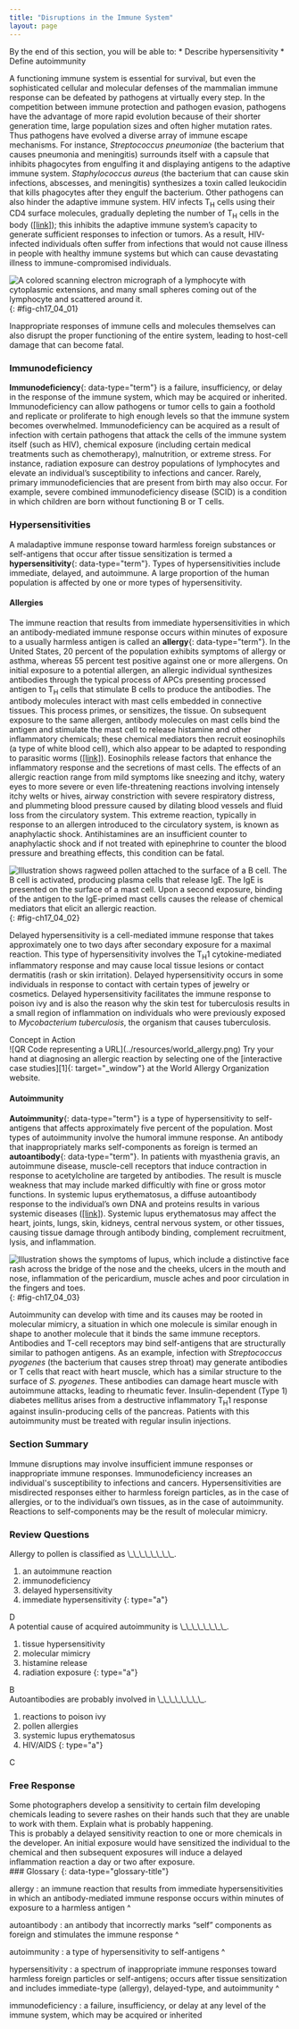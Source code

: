 ```yaml
---
title: "Disruptions in the Immune System"
layout: page
---
```



<div data-type="abstract" markdown="1">
By the end of this section, you will be able to:
* Describe hypersensitivity
* Define autoimmunity

</div>

A functioning immune system is essential for survival, but even the sophisticated cellular and molecular defenses of the mammalian immune response can be defeated by pathogens at virtually every step. In the competition between immune protection and pathogen evasion, pathogens have the advantage of more rapid evolution because of their shorter generation time, large population sizes and often higher mutation rates. Thus pathogens have evolved a diverse array of immune escape mechanisms. For instance, <em>Streptococcus pneumoniae </em>(the bacterium that causes pneumonia and meningitis) surrounds itself with a capsule that inhibits phagocytes from engulfing it and displaying antigens to the adaptive immune system. *Staphylococcus aureus* (the bacterium that can cause skin infections, abscesses, and meningitis) synthesizes a toxin called leukocidin that kills phagocytes after they engulf the bacterium. Other pathogens can also hinder the adaptive immune system. HIV infects T<sub>H</sub> cells using their CD4 surface molecules, gradually depleting the number of T<sub>H</sub> cells in the body ([\[link\]](#fig-ch17_04_01)); this inhibits the adaptive immune system’s capacity to generate sufficient responses to infection or tumors. As a result, HIV-infected individuals often suffer from infections that would not cause illness in people with healthy immune systems but which can cause devastating illness to immune-compromised individuals.

 ![A colored scanning electron micrograph of a lymphocyte with cytoplasmic extensions, and many small spheres coming out of the lymphocyte and scattered around it.](../resources/Figure_17_04_01.jpg "HIV (green) is shown budding from a lymphocyte cell (red) in culture. (credit: modification of work by C. Goldsmith, CDC; scale-bar data from Matt Russell)"){: #fig-ch17_04_01}

Inappropriate responses of immune cells and molecules themselves can also disrupt the proper functioning of the entire system, leading to host-cell damage that can become fatal.

### Immunodeficiency

**Immunodeficiency**{: data-type="term"} is a failure, insufficiency, or delay in the response of the immune system, which may be acquired or inherited. Immunodeficiency can allow pathogens or tumor cells to gain a foothold and replicate or proliferate to high enough levels so that the immune system becomes overwhelmed. Immunodeficiency can be acquired as a result of infection with certain pathogens that attack the cells of the immune system itself (such as HIV), chemical exposure (including certain medical treatments such as chemotherapy), malnutrition, or extreme stress. For instance, radiation exposure can destroy populations of lymphocytes and elevate an individual’s susceptibility to infections and cancer. Rarely, primary immunodeficiencies that are present from birth may also occur. For example, severe combined immunodeficiency disease (SCID) is a condition in which children are born without functioning B or T cells.

### Hypersensitivities

A maladaptive immune response toward harmless foreign substances or self-antigens that occur after tissue sensitization is termed a **hypersensitivity**{: data-type="term"}. Types of hypersensitivities include immediate, delayed, and autoimmune. A large proportion of the human population is affected by one or more types of hypersensitivity.

#### Allergies

The immune reaction that results from immediate hypersensitivities in which an antibody-mediated immune response occurs within minutes of exposure to a usually harmless antigen is called an **allergy**{: data-type="term"}. In the United States, 20 percent of the population exhibits symptoms of allergy or asthma, whereas 55 percent test positive against one or more allergens. On initial exposure to a potential allergen, an allergic individual synthesizes antibodies through the typical process of APCs presenting processed antigen to T<sub>H</sub> cells that stimulate B cells to produce the antibodies. The antibody molecules interact with mast cells embedded in connective tissues. This process primes, or sensitizes, the tissue. On subsequent exposure to the same allergen, antibody molecules on mast cells bind the antigen and stimulate the mast cell to release histamine and other inflammatory chemicals; these chemical mediators then recruit eosinophils (a type of white blood cell), which also appear to be adapted to responding to parasitic worms ([\[link\]](#fig-ch17_04_02)). Eosinophils release factors that enhance the inflammatory response and the secretions of mast cells. The effects of an allergic reaction range from mild symptoms like sneezing and itchy, watery eyes to more severe or even life-threatening reactions involving intensely itchy welts or hives, airway constriction with severe respiratory distress, and plummeting blood pressure caused by dilating blood vessels and fluid loss from the circulatory system. This extreme reaction, typically in response to an allergen introduced to the circulatory system, is known as anaphylactic shock. Antihistamines are an insufficient counter to anaphylactic shock and if not treated with epinephrine to counter the blood pressure and breathing effects, this condition can be fatal.

 ![Illustration shows ragweed pollen attached to the surface of a B cell. The B cell is activated, producing plasma cells that release IgE. The IgE is presented on the surface of a mast cell. Upon a second exposure, binding of the antigen to the IgE-primed mast cells causes the release of chemical mediators that elicit an allergic reaction.](../resources/Figure_17_04_02.jpg "On first exposure to an allergen, an antibody is synthesized by plasma cells in response to a harmless antigen. The antibodies bind to mast cells, and on secondary exposure, the mast cells release histamines and other modulators that cause the symptoms of allergy. (credit: modification of work by NIH)"){: #fig-ch17_04_02}

Delayed hypersensitivity is a cell-mediated immune response that takes approximately one to two days after secondary exposure for a maximal reaction. This type of hypersensitivity involves the T<sub>H</sub>1 cytokine-mediated inflammatory response and may cause local tissue lesions or contact dermatitis (rash or skin irritation). Delayed hypersensitivity occurs in some individuals in response to contact with certain types of jewelry or cosmetics. Delayed hypersensitivity facilitates the immune response to poison ivy and is also the reason why the skin test for tuberculosis results in a small region of inflammation on individuals who were previously exposed to *Mycobacterium tuberculosis*, the organism that causes tuberculosis.

<div data-type="note" data-has-label="true" class="interactive non-majors" data-label="" markdown="1">
<div data-type="title">
Concept in Action
</div>
<span data-type="media" data-alt="QR Code representing a URL"> ![QR Code representing a URL](../resources/world_allergy.png) </span>
Try your hand at diagnosing an allergic reaction by selecting one of the [interactive case studies][1]{: target="_window"} at the World Allergy Organization website.

</div>

#### Autoimmunity

**Autoimmunity**{: data-type="term"} is a type of hypersensitivity to self-antigens that affects approximately five percent of the population. Most types of autoimmunity involve the humoral immune response. An antibody that inappropriately marks self-components as foreign is termed an **autoantibody**{: data-type="term"}. In patients with myasthenia gravis, an autoimmune disease, muscle-cell receptors that induce contraction in response to acetylcholine are targeted by antibodies. The result is muscle weakness that may include marked difficultly with fine or gross motor functions. In systemic lupus erythematosus, a diffuse autoantibody response to the individual’s own DNA and proteins results in various systemic diseases ([\[link\]](#fig-ch17_04_03)). Systemic lupus erythematosus may affect the heart, joints, lungs, skin, kidneys, central nervous system, or other tissues, causing tissue damage through antibody binding, complement recruitment, lysis, and inflammation.

 ![Illustration shows the symptoms of lupus, which include a distinctive face rash across the bridge of the nose and the cheeks, ulcers in the mouth and nose, inflammation of the pericardium, muscle aches and poor circulation in the fingers and toes.](../resources/Figure_17_04_03.jpg "Systemic lupus erythematosus is characterized by autoimmunity to the individual&#x2019;s own DNA and/or proteins, which leads to varied dysfunction of the organs. (credit: modification of work by Mikael H&#xE4;ggstr&#xF6;m)"){: #fig-ch17_04_03}

Autoimmunity can develop with time and its causes may be rooted in molecular mimicry, a situation in which one molecule is similar enough in shape to another molecule that it binds the same immune receptors. Antibodies and T-cell receptors may bind self-antigens that are structurally similar to pathogen antigens. As an example, infection with <em>Streptococcus pyogenes </em>(the bacterium that causes strep throat) may generate antibodies or T cells that react with heart muscle, which has a similar structure to the surface of *S. pyogenes*. These antibodies can damage heart muscle with autoimmune attacks, leading to rheumatic fever. Insulin-dependent (Type 1) diabetes mellitus arises from a destructive inflammatory T<sub>H</sub>1 response against insulin-producing cells of the pancreas. Patients with this autoimmunity must be treated with regular insulin injections.

### Section Summary

Immune disruptions may involve insufficient immune responses or inappropriate immune responses. Immunodeficiency increases an individual\'s susceptibility to infections and cancers. Hypersensitivities are misdirected responses either to harmless foreign particles, as in the case of allergies, or to the individual’s own tissues, as in the case of autoimmunity. Reactions to self-components may be the result of molecular mimicry.

### Review Questions

<div data-type="exercise">
<div data-type="problem" markdown="1">
Allergy to pollen is classified as \_\_\_\_\_\_\_\_.

1.  an autoimmune reaction
2.  immunodeficiency
3.  delayed hypersensitivity
4.  immediate hypersensitivity
{: type="a"}

</div>
<div data-type="solution" markdown="1">
D

</div>
</div>

<div data-type="exercise">
<div data-type="problem" markdown="1">
A potential cause of acquired autoimmunity is \_\_\_\_\_\_\_\_.

1.  tissue hypersensitivity
2.  molecular mimicry
3.  histamine release
4.  radiation exposure
{: type="a"}

</div>
<div data-type="solution" markdown="1">
B

</div>
</div>

<div data-type="exercise">
<div data-type="problem" markdown="1">
Autoantibodies are probably involved in \_\_\_\_\_\_\_\_.

1.  reactions to poison ivy
2.  pollen allergies
3.  systemic lupus erythematosus
4.  HIV/AIDS
{: type="a"}

</div>
<div data-type="solution" markdown="1">
C

</div>
</div>

### Free Response

<div data-type="exercise">
<div data-type="problem" markdown="1">
Some photographers develop a sensitivity to certain film developing chemicals leading to severe rashes on their hands such that they are unable to work with them. Explain what is probably happening.

</div>
<div data-type="solution" markdown="1">
This is probably a delayed sensitivity reaction to one or more chemicals in the developer. An initial exposure would have sensitized the individual to the chemical and then subsequent exposures will induce a delayed inflammation reaction a day or two after exposure.

</div>
</div>

<div data-type="glossary" markdown="1">
### Glossary
{: data-type="glossary-title"}

allergy
: an immune reaction that results from immediate hypersensitivities in which an antibody-mediated immune response occurs within minutes of exposure to a harmless antigen
^

autoantibody
: an antibody that incorrectly marks “self” components as foreign and stimulates the immune response
^

autoimmunity
: a type of hypersensitivity to self-antigens
^

hypersensitivity
: a spectrum of inappropriate immune responses toward harmless foreign particles or self-antigens; occurs after tissue sensitization and includes immediate-type (allergy), delayed-type, and autoimmunity
^

immunodeficiency
: a failure, insufficiency, or delay at any level of the immune system, which may be acquired or inherited

</div>



[1]: http://openstaxcollege.org/l/world_allergy
